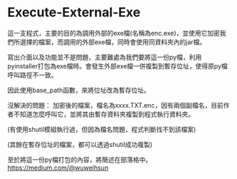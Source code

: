 # Execute-External-Exe

這一支程式，主要的目的為調用外部的exe檔(名稱為enc.exe)，並使用它加密我們所選擇的檔案，而調用的外部exe檔，同時會使用同資料夾內的jar檔。

寫出介面以及功能並不是問題，主要難處為我們要將這一份py檔，利用pyinstaller打包為exe檔時。會發生外部exe檔一併複製到暫存位址，使得原py檔呼叫路徑不一致。

因此使用base_path函數，來將位址改為暫存位址。

沒解決的問題：
加密後的檔案，檔名為xxxx.TXT.enc，因有兩個副檔名，目前作者不知道怎麼呼叫它，並將其由暫存資料夾複製到程式執行資料夾。

(有使用shutil模組執行過，但因為檔名問題，程式判斷找不到該檔案)

(其餘在暫存位址的檔案，都可以透過shutil成功複製)

至於將這一份py檔打包的內容，將簡述在部落格中。
https://medium.com/@wuweihsun
